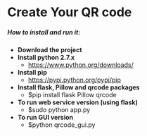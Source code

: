 # Create Your QR code

##### How to install and run it:
- **Download the project**
- **Install python 2.7.x**
	- https://www.python.org/downloads/
- **Install pip**
	- https://pypi.python.org/pypi/pip
- **Install flask, Pillow and qrcode packages**
	- $pip install flask Pillow qrcode
- **To run web service version (using flask)**
	- $sudo python app.py
- **To run GUI version**
	- $python qrcode_gui.py